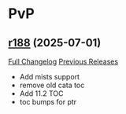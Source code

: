 # <DBM Mod> PvP

## [r188](https://github.com/DeadlyBossMods/DBM-PvP/tree/r188) (2025-07-01)
[Full Changelog](https://github.com/DeadlyBossMods/DBM-PvP/compare/r187...r188) [Previous Releases](https://github.com/DeadlyBossMods/DBM-PvP/releases)

- Add mists support  
- remove old cata toc  
- Add 11.2 TOC  
- toc bumps for ptr  
